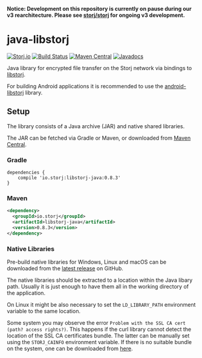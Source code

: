 **Notice: Development on this repository is currently on pause during our v3 rearchitecture. Please see [storj/storj](https://github.com/storj/storj) for ongoing v3 development.**

# java-libstorj

[![Storj.io](https://storj.io/img/storj-badge.svg)](https://storj.io)
[![Build Status](https://travis-ci.org/storj/java-libstorj.svg?branch=master)](https://travis-ci.org/storj/java-libstorj)
[![Maven Central](https://maven-badges.herokuapp.com/maven-central/io.storj/libstorj-java/badge.svg)](https://maven-badges.herokuapp.com/maven-central/io.storj/libstorj-java)
[![Javadocs](http://javadoc.io/badge/io.storj/libstorj-java.svg)](http://javadoc.io/doc/io.storj/libstorj-java)

Java library for encrypted file transfer on the Storj network via bindings to [libstorj](https://github.com/Storj/libstorj).

For building Android applications it is recommended to use the [android-libstorj](https://github.com/Storj/android-libstorj) library.

## Setup

The library consists of a Java archive (JAR) and native shared libraries.

The JAR can be fetched via Gradle or Maven, or downloaded from [Maven Central](http://search.maven.org/#artifactdetails|io.storj|libstorj-java|).

### Gradle

```Gradle
dependencies {
    compile 'io.storj:libstorj-java:0.8.3'
}
```

### Maven

```XML
<dependency>
  <groupId>io.storj</groupId>
  <artifactId>libstorj-java</artifactId>
  <version>0.8.3</version>
</dependency>
```

### Native Libraries

Pre-build native libraries for Windows, Linux and macOS can be downloaded from the [latest release](https://github.com/storj/java-libstorj/releases/latest) on GitHub.

The native libraries should be extracted to a location within the Java libary path. Usually it is just enough to have them all in the working directory of the application.

On Linux it might be also necessary to set the `LD_LIBRARY_PATH` environment variable to the same location.

Some system you may observe the error `Problem with the SSL CA cert (path? access rights?)`. This happens if the curl library cannot detect the location of the SSL CA certificates bundle. The latter can be manually set using the `STORJ_CAINFO` environment variable. If there is no suitable bundle on the system, one can be downloaded from [here](https://curl.haxx.se/docs/caextract.html).
